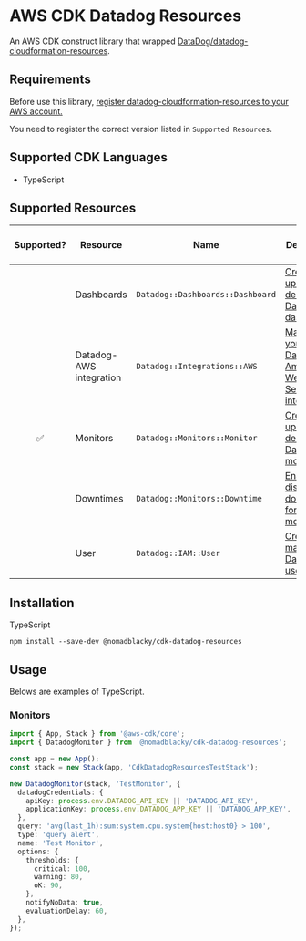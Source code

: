 # AWS CDK Datadog Resources

An AWS CDK construct library that wrapped [DataDog/datadog-cloudformation-resources](https://github.com/DataDog/datadog-cloudformation-resources).

## Requirements

Before use this library, [register datadog-cloudformation-resources to your AWS account.](https://github.com/DataDog/datadog-cloudformation-resources#datadog-aws-cloudformation)

You need to register the correct version listed in `Supported Resources`.

## Supported CDK Languages

- TypeScript

## Supported Resources

| Supported? | Resource                | Name                             | Description                                              | Datadog CF Version |
| :--------: | ----------------------- | -------------------------------- | -------------------------------------------------------- | ------------------ |
|            | Dashboards              | `Datadog::Dashboards::Dashboard` | [Create, update, and delete Datadog dashboards.][1]      | N/A                |
|            | Datadog-AWS integration | `Datadog::Integrations::AWS`     | [Manage your Datadog-Amazon Web Service integration.][2] | N/A                |
|     ✅     | Monitors                | `Datadog::Monitors::Monitor`     | [Create, update, and delete Datadog monitors.][3]        | [3.0.0][6]         |
|            | Downtimes               | `Datadog::Monitors::Downtime`    | [Enable or disable downtimes for your monitors.][4]      | N/A                |
|            | User                    | `Datadog::IAM::User`             | [ Create and manage Datadog users.][5]                   | N/A                |

## Installation

TypeScript

```shell
npm install --save-dev @nomadblacky/cdk-datadog-resources
```

## Usage

Belows are examples of TypeScript.

### Monitors

```typescript
import { App, Stack } from '@aws-cdk/core';
import { DatadogMonitor } from '@nomadblacky/cdk-datadog-resources';

const app = new App();
const stack = new Stack(app, 'CdkDatadogResourcesTestStack');

new DatadogMonitor(stack, 'TestMonitor', {
  datadogCredentials: {
    apiKey: process.env.DATADOG_API_KEY || 'DATADOG_API_KEY',
    applicationKey: process.env.DATADOG_APP_KEY || 'DATADOG_APP_KEY',
  },
  query: 'avg(last_1h):sum:system.cpu.system{host:host0} > 100',
  type: 'query alert',
  name: 'Test Monitor',
  options: {
    thresholds: {
      critical: 100,
      warning: 80,
      oK: 90,
    },
    notifyNoData: true,
    evaluationDelay: 60,
  },
});
```

[1]: https://github.com/DataDog/datadog-cloudformation-resources/tree/master/datadog-dashboards-dashboard-handler
[2]: https://github.com/DataDog/datadog-cloudformation-resources/tree/master/datadog-integrations-aws-handler
[3]: https://github.com/DataDog/datadog-cloudformation-resources/tree/master/datadog-monitors-monitor-handler
[4]: https://github.com/DataDog/datadog-cloudformation-resources/tree/master/datadog-monitors-downtime-handler
[5]: https://github.com/DataDog/datadog-cloudformation-resources/tree/master/datadog-iam-user-handler
[6]: https://github.com/DataDog/datadog-cloudformation-resources/blob/master/datadog-monitors-monitor-handler/CHANGELOG.md#300--2021-02-16
